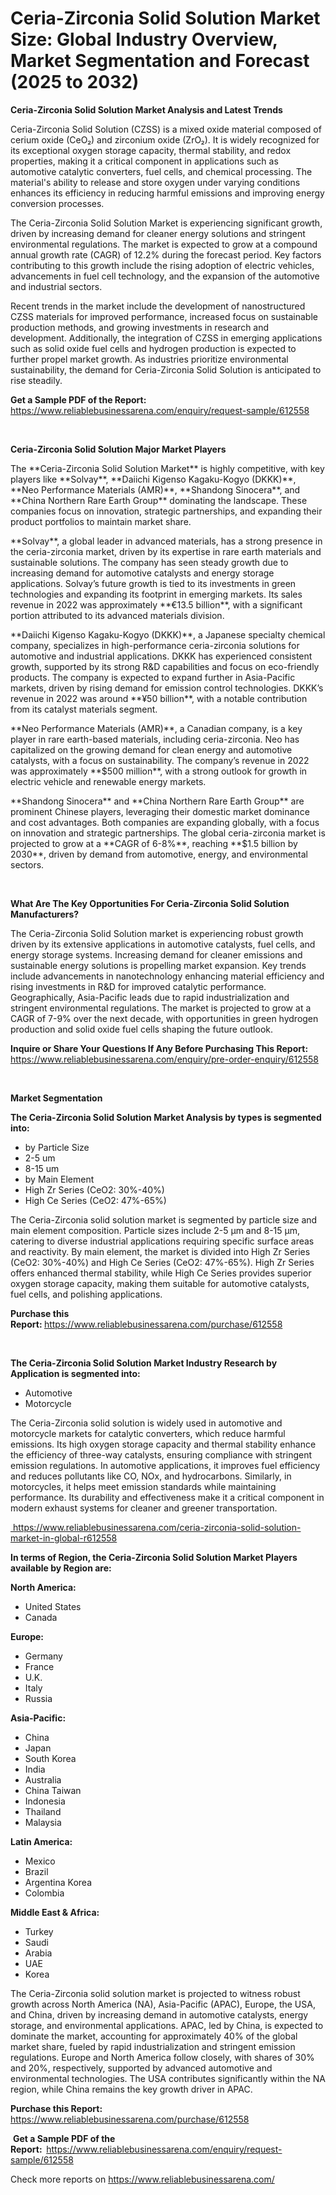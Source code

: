 <p><h1>Ceria-Zirconia Solid Solution Market Size: Global Industry Overview, Market Segmentation and Forecast (2025 to 2032)</h1></p><p><strong>Ceria-Zirconia Solid Solution Market Analysis and Latest Trends</strong></p>
<p><p>Ceria-Zirconia Solid Solution (CZSS) is a mixed oxide material composed of cerium oxide (CeO₂) and zirconium oxide (ZrO₂). It is widely recognized for its exceptional oxygen storage capacity, thermal stability, and redox properties, making it a critical component in applications such as automotive catalytic converters, fuel cells, and chemical processing. The material's ability to release and store oxygen under varying conditions enhances its efficiency in reducing harmful emissions and improving energy conversion processes.</p><p>The Ceria-Zirconia Solid Solution Market is experiencing significant growth, driven by increasing demand for cleaner energy solutions and stringent environmental regulations. The market is expected to grow at a compound annual growth rate (CAGR) of 12.2% during the forecast period. Key factors contributing to this growth include the rising adoption of electric vehicles, advancements in fuel cell technology, and the expansion of the automotive and industrial sectors.</p><p>Recent trends in the market include the development of nanostructured CZSS materials for improved performance, increased focus on sustainable production methods, and growing investments in research and development. Additionally, the integration of CZSS in emerging applications such as solid oxide fuel cells and hydrogen production is expected to further propel market growth. As industries prioritize environmental sustainability, the demand for Ceria-Zirconia Solid Solution is anticipated to rise steadily.</p></p>
<p><strong>Get a Sample PDF of the Report:&nbsp;</strong> <a href="https://www.reliablebusinessarena.com/enquiry/request-sample/612558?utm_campaign=1835&utm_medium=2&utm_source=Github&utm_content=ia&utm_term=20012025&utm_id=ceria-zirconia-solid-solution">https://www.reliablebusinessarena.com/enquiry/request-sample/612558</a></p>
<p>&nbsp;</p>
<p><strong>Ceria-Zirconia Solid Solution Major Market Players</strong></p>
<p><p>The **Ceria-Zirconia Solid Solution Market** is highly competitive, with key players like **Solvay**, **Daiichi Kigenso Kagaku-Kogyo (DKKK)**, **Neo Performance Materials (AMR)**, **Shandong Sinocera**, and **China Northern Rare Earth Group** dominating the landscape. These companies focus on innovation, strategic partnerships, and expanding their product portfolios to maintain market share.</p><p>**Solvay**, a global leader in advanced materials, has a strong presence in the ceria-zirconia market, driven by its expertise in rare earth materials and sustainable solutions. The company has seen steady growth due to increasing demand for automotive catalysts and energy storage applications. Solvay’s future growth is tied to its investments in green technologies and expanding its footprint in emerging markets. Its sales revenue in 2022 was approximately **€13.5 billion**, with a significant portion attributed to its advanced materials division.</p><p>**Daiichi Kigenso Kagaku-Kogyo (DKKK)**, a Japanese specialty chemical company, specializes in high-performance ceria-zirconia solutions for automotive and industrial applications. DKKK has experienced consistent growth, supported by its strong R&D capabilities and focus on eco-friendly products. The company is expected to expand further in Asia-Pacific markets, driven by rising demand for emission control technologies. DKKK’s revenue in 2022 was around **¥50 billion**, with a notable contribution from its catalyst materials segment.</p><p>**Neo Performance Materials (AMR)**, a Canadian company, is a key player in rare earth-based materials, including ceria-zirconia. Neo has capitalized on the growing demand for clean energy and automotive catalysts, with a focus on sustainability. The company’s revenue in 2022 was approximately **$500 million**, with a strong outlook for growth in electric vehicle and renewable energy markets.</p><p>**Shandong Sinocera** and **China Northern Rare Earth Group** are prominent Chinese players, leveraging their domestic market dominance and cost advantages. Both companies are expanding globally, with a focus on innovation and strategic partnerships. The global ceria-zirconia market is projected to grow at a **CAGR of 6-8%**, reaching **$1.5 billion by 2030**, driven by demand from automotive, energy, and environmental sectors.</p></p>
<p>&nbsp;</p>
<p><strong>What Are The Key Opportunities For Ceria-Zirconia Solid Solution Manufacturers?</strong></p>
<p><p>The Ceria-Zirconia Solid Solution market is experiencing robust growth driven by its extensive applications in automotive catalysts, fuel cells, and energy storage systems. Increasing demand for cleaner emissions and sustainable energy solutions is propelling market expansion. Key trends include advancements in nanotechnology enhancing material efficiency and rising investments in R&D for improved catalytic performance. Geographically, Asia-Pacific leads due to rapid industrialization and stringent environmental regulations. The market is projected to grow at a CAGR of 7-9% over the next decade, with opportunities in green hydrogen production and solid oxide fuel cells shaping the future outlook.</p></p>
<p><strong>Inquire or Share Your Questions If Any Before Purchasing This Report:</strong> <a href="https://www.reliablebusinessarena.com/enquiry/pre-order-enquiry/612558?utm_campaign=1835&utm_medium=2&utm_source=Github&utm_content=ia&utm_term=20012025&utm_id=ceria-zirconia-solid-solution">https://www.reliablebusinessarena.com/enquiry/pre-order-enquiry/612558</a></p>
<p>&nbsp;</p>
<p><strong>Market Segmentation</strong></p>
<p><strong>The Ceria-Zirconia Solid Solution Market Analysis by types is segmented into:</strong></p>
<p><ul><li>by Particle Size</li><li>2-5 um</li><li>8-15 um</li><li>by Main Element</li><li>High Zr Series (CeO2: 30%-40%)</li><li>High Ce Series (CeO2: 47%-65%)</li></ul></p>
<p><p>The Ceria-Zirconia solid solution market is segmented by particle size and main element composition. Particle sizes include 2-5 µm and 8-15 µm, catering to diverse industrial applications requiring specific surface areas and reactivity. By main element, the market is divided into High Zr Series (CeO2: 30%-40%) and High Ce Series (CeO2: 47%-65%). High Zr Series offers enhanced thermal stability, while High Ce Series provides superior oxygen storage capacity, making them suitable for automotive catalysts, fuel cells, and polishing applications.</p></p>
<p><strong>Purchase this Report:&nbsp;</strong><a href="https://www.reliablebusinessarena.com/purchase/612558?utm_campaign=1835&utm_medium=2&utm_source=Github&utm_content=ia&utm_term=20012025&utm_id=ceria-zirconia-solid-solution">https://www.reliablebusinessarena.com/purchase/612558</a></p>
<p>&nbsp;</p>
<p><strong>The Ceria-Zirconia Solid Solution Market Industry Research by Application is segmented into:</strong></p>
<p><ul><li>Automotive</li><li>Motorcycle</li></ul></p>
<p><p>The Ceria-Zirconia solid solution is widely used in automotive and motorcycle markets for catalytic converters, which reduce harmful emissions. Its high oxygen storage capacity and thermal stability enhance the efficiency of three-way catalysts, ensuring compliance with stringent emission regulations. In automotive applications, it improves fuel efficiency and reduces pollutants like CO, NOx, and hydrocarbons. Similarly, in motorcycles, it helps meet emission standards while maintaining performance. Its durability and effectiveness make it a critical component in modern exhaust systems for cleaner and greener transportation.</p></p>
<p><a href="https://www.reliablebusinessarena.com/ceria-zirconia-solid-solution-market-in-global-r612558?utm_campaign=1835&utm_medium=2&utm_source=Github&utm_content=ia&utm_term=20012025&utm_id=ceria-zirconia-solid-solution">&nbsp;https://www.reliablebusinessarena.com/ceria-zirconia-solid-solution-market-in-global-r612558</a></p>
<p><strong>In terms of Region, the Ceria-Zirconia Solid Solution Market Players available by Region are:</strong></p>
<p>
    <p> <strong> North America: </strong>
        <ul>
            <li>United States</li>
            <li>Canada</li>
        </ul>
        </p> 
    <p> <strong> Europe: </strong>
        <ul>
            <li>Germany</li>
            <li>France</li>
            <li>U.K.</li>
            <li>Italy</li>
            <li>Russia</li>
        </ul>
        </p> 
    <p> <strong> Asia-Pacific: </strong>
        <ul>
            <li>China</li>
            <li>Japan</li>
            <li>South Korea</li>
            <li>India</li>
            <li>Australia</li>
            <li>China Taiwan</li>
            <li>Indonesia</li>
            <li>Thailand</li>
            <li>Malaysia</li>
        </ul>
        </p> 
    <p> <strong> Latin America: </strong>
        <ul>
            <li>Mexico</li>
            <li>Brazil</li>
            <li>Argentina Korea</li>
            <li>Colombia</li>
        </ul>
        </p> 
    <p> <strong> Middle East & Africa: </strong>
        <ul>
            <li>Turkey</li>
            <li>Saudi</li>
            <li>Arabia</li>
            <li>UAE</li>
            <li>Korea</li>
        </ul>
    </p>
    </p>
<p><p>The Ceria-Zirconia solid solution market is projected to witness robust growth across North America (NA), Asia-Pacific (APAC), Europe, the USA, and China, driven by increasing demand in automotive catalysts, energy storage, and environmental applications. APAC, led by China, is expected to dominate the market, accounting for approximately 40% of the global market share, fueled by rapid industrialization and stringent emission regulations. Europe and North America follow closely, with shares of 30% and 20%, respectively, supported by advanced automotive and environmental technologies. The USA contributes significantly within the NA region, while China remains the key growth driver in APAC.</p></p>
<p><strong>Purchase this Report: </strong><a href="https://www.reliablebusinessarena.com/purchase/612558?utm_campaign=1835&utm_medium=2&utm_source=Github&utm_content=ia&utm_term=20012025&utm_id=ceria-zirconia-solid-solution">https://www.reliablebusinessarena.com/purchase/612558</a></p>
<p>&nbsp;<strong>Get a Sample PDF of the Report:&nbsp;&nbsp;</strong><a href="https://www.reliablebusinessarena.com/enquiry/request-sample/612558?utm_campaign=1835&utm_medium=2&utm_source=Github&utm_content=ia&utm_term=20012025&utm_id=ceria-zirconia-solid-solution">https://www.reliablebusinessarena.com/enquiry/request-sample/612558</a></p>
<p><strong></strong></p>
<p>Check more reports on <a href="https://www.reliablebusinessarena.com/?utm_campaign=1835&utm_medium=2&utm_source=Github&utm_content=ia&utm_term=20012025&utm_id=ceria-zirconia-solid-solution">https://www.reliablebusinessarena.com/</a></p>